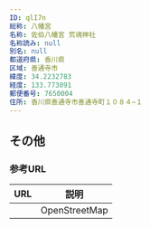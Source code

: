 ```yaml
---
ID: qlI7n
総称: 八幡宮
名称: 佐伯八幡宮 荒魂神社
名称読み: null
別名: null
都道府県: 香川県
区域: 善通寺市
緯度: 34.2232783
経度: 133.773091
郵便番号: 7650004
住所: 香川県善通寺市善通寺町１０８４−１
---
```


## その他

### 参考URL

| URL | 説明          |
| --- | ------------- |
|     | OpenStreetMap |
